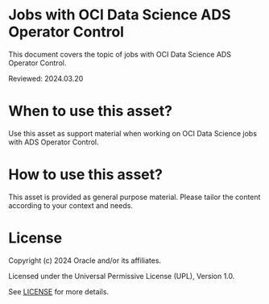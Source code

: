 # Jobs with OCI Data Science ADS Operator Control
 
This document covers the topic of jobs with OCI Data Science ADS Operator Control.

Reviewed: 2024.03.20
 

# When to use this asset?

Use this asset as support material when working on OCI Data Science jobs with ADS Operator Control.


# How to use this asset?

This asset is provided as general purpose material. Please tailor the content according to your context and needs.


# License
 
Copyright (c) 2024 Oracle and/or its affiliates.
 
Licensed under the Universal Permissive License (UPL), Version 1.0.
 
See [LICENSE](https://github.com/oracle-devrel/technology-engineering/blob/main/LICENSE) for more details.
